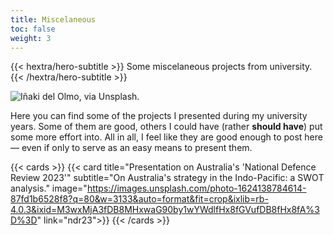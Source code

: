```yaml
---
title: Miscelaneous
toc: false
weight: 3
---
```

{{< hextra/hero-subtitle >}}
  Some miscelaneous projects from university.
{{< /hextra/hero-subtitle >}}

![](https://images.unsplash.com/photo-1521587760476-6c12a4b040da?q=80&w=2940&auto=format&fit=crop&ixlib=rb-4.0.3&ixid=M3wxMjA3fDB8MHxwaG90by1wYWdlfHx8fGVufDB8fHx8fA%3D%3D "Iñaki del Olmo, via Unsplash.")

Here you can find some of the projects I presented during my university years. Some of them are good, others I could have (rather **should have**) put some more effort into. All in all, I feel like they are good enough to post here — even if only to serve as an easy means to present them.

{{< cards >}}
  {{< card title="Presentation on Australia's 'National Defence Review 2023'" subtitle="On Australia's strategy in the Indo-Pacific: a SWOT analysis." image="https://images.unsplash.com/photo-1624138784614-87fd1b6528f8?q=80&w=3133&auto=format&fit=crop&ixlib=rb-4.0.3&ixid=M3wxMjA3fDB8MHxwaG90by1wYWdlfHx8fGVufDB8fHx8fA%3D%3D" link="ndr23">}}
{{< /cards >}}